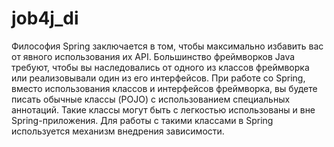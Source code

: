 # job4j_di

Философия Spring заключается в том, чтобы максимально избавить вас от явного использования их API. 
Большинство фреймворков Java требуют, чтобы вы наследовались от одного из классов фреймворка
или реализовывали один из его интерфейсов. 
При работе со Spring, вместо использования классов и интерфейсов фреймворка, 
вы будете писать обычные классы (POJO) с использованием специальных аннотаций. 
Такие классы могут быть с легкостью использованы и вне Spring-приложения. 
Для работы с такими классами в Spring используется механизм внедрения зависимости.
